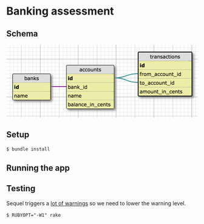 # Banking assessment

## Schema

![Banking database schema](schema.png)

## Setup

```
$ bundle install
```

## Running the app



## Testing

Sequel triggers a [lot of warnings](https://github.com/jeremyevans/sequel/issues/1184) so we need to lower the warning level.

```
$ RUBYOPT="-W1" rake
```
